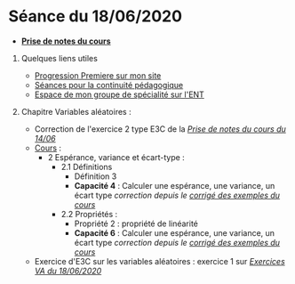 # Séance du 18/06/2020

* __[Prise de notes du cours](notes/2020-06-14-Note-16-17.pdf)__

1. Quelques liens utiles 
   * [Progression Premiere sur mon site](http://www.frederic-junier.org/Premiere2020/Progression/Premiere_2020.html)
   * [Séances pour la continuité pédagogique](https://frederic-junier.github.io/Premiere/)
   * [Espace de mon groupe de spécialité sur l'ENT](https://le-parc.ent.auvergnerhonealpes.fr/classes/premiere-specialite-maths/groupejunier/)


2. Chapitre Variables aléatoires :
   * Correction de l'exercice 2 type E3C de la _[Prise de notes du cours du 14/06](notes/2020-06-14-Note-16-17.pdf)_
   * [Cours](https://frederic-junier.org/Premiere2020/Cours/PremiereCoursVariablesAleatoires-2019V1-Web.pdf) :
     * 2 Espérance, variance et écart-type :
       * 2.1 Définitions 
         * Définition 3
         * __Capacité 4__ :   Calculer une espérance, une variance, un écart type _correction depuis le [corrigé des exemples du cours](../VariablesAleatoires/Cours/Corrige-VariablesAleatoires-2019.pdf)_
       * 2.2 Propriétés :
           * Propriété 2 : propriété de linéarité
           * __Capacité 6__ :   Calculer une espérance, une variance, un écart type _correction depuis le [corrigé des exemples du cours](../VariablesAleatoires/Cours/Corrige-VariablesAleatoires-2019.pdf)_
   * Exercice d'E3C sur les variables aléatoires :  exercice 1 sur  _[Exercices VA du 18/06/2020](Notes/../notes/VariablesAleatoires-Seance-18-06-2020.pdf)_